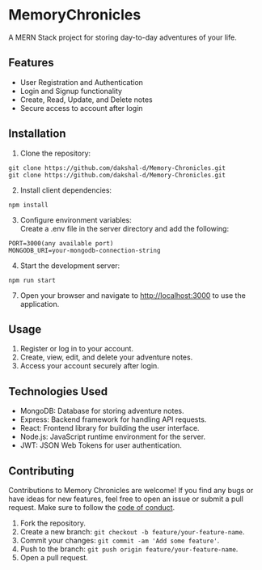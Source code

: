 # MemoryChronicles

<p>A MERN Stack project for storing day-to-day adventures of your life.</p>

<h2 id="features">Features</h2>

<ul>
    <li>User Registration and Authentication</li>
    <li>Login and Signup functionality</li>
    <li>Create, Read, Update, and Delete notes</li>
    <li>Secure access to account after login</li>
</ul>

<h2 id="installation">Installation</h2>

<ol>
    <li>Clone the repository:</li>
</ol>

```shell
git clone https://github.com/dakshal-d/Memory-Chronicles.git
git clone https://github.com/dakshal-d/Memory-Chronicles.git
```
<ol start="2">
    <li>Install client dependencies:</li>
</ol>

```shell
npm install
```
<ol start="3">
    <li>Configure environment variables:<br/>
      Create a .env file in the server directory and add the following:
    </li>
</ol>

```shell
PORT=3000(any available port)
MONGODB_URI=your-mongodb-connection-string
```
<ol start="4">
    <li>Start the development server:</li>
</ol>

```shell
npm run start
```

<ol start="7">
    <li>Open your browser and navigate to <a href="http://localhost:3000">http://localhost:3000</a> to use the application.</li>
</ol>
<h2 id="usage">Usage</h2>
<ol>
    <li>Register or log in to your account.</li>
    <li>Create, view, edit, and delete your adventure notes.</li>
    <li>Access your account securely after login.</li>
</ol>
<h2 id="technologies-used">Technologies Used</h2>
<ul>
    <li>MongoDB: Database for storing adventure notes.</li>
    <li>Express: Backend framework for handling API requests.</li>
    <li>React: Frontend library for building the user interface.</li>
    <li>Node.js: JavaScript runtime environment for the server.</li>
    <li>JWT: JSON Web Tokens for user authentication.</li>
</ul>
<h2 id="contributing">Contributing</h2>
Contributions to Memory Chronicles are welcome! If you find any bugs or have ideas for new features, feel free to open an issue or submit a pull request. Make sure to follow the <a href="CODE_OF_CONDUCT.md">code of conduct</a>.

<ol>
    <li>Fork the repository.</li>
    <li>Create a new branch: <code>git checkout -b feature/your-feature-name</code>.</li>
    <li>Commit your changes: <code>git commit -am 'Add some feature'</code>.</li>
    <li>Push to the branch: <code>git push origin feature/your-feature-name</code>.</li>
    <li>Open a pull request.</li>
</ol>
